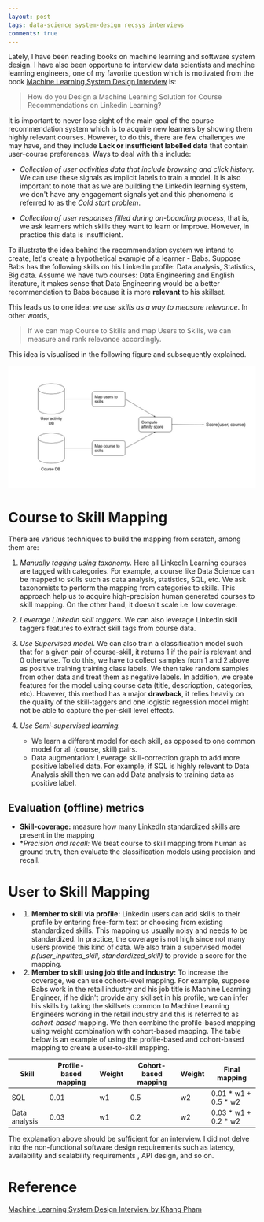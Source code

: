 ```yaml
---
layout: post
tags: data-science system-design recsys interviews
comments: true
---
```


<!-- ---
title: 'Designing Machine Learning Solution for Course Recommendations'
author: babaniyi
comments: true
date: 2022-07-16
permalink: /posts/2022/07course-recommendation-for-linkedin

tags:
- Data Science
- ML System design
- Recommendation system
--- -->


Lately, I have been reading books on machine learning and software system design. I have also been opportune to interview data scientists and machine learning engineers, one of my favorite question which is motivated from the book [Machine Learning System Design Interview](https://www.amazon.com/Machine-Learning-Design-Interview-System/dp/B09YQWX59Z/ref=sr_1_1?qid=1658002680&refinements=p_27%3AKhang+Pham&s=books&sr=1-1) is:

<blockquote> How do you Design a Machine Learning Solution for Course Recommendations on Linkedin Learning?
</blockquote>

It is important to never lose sight of the main goal of the course recommendation system which is to acquire new learners by showing them highly relevant courses.
However, to do this, there are few challenges we may have, and they include **Lack or insufficient labelled data** that contain user-course preferences. Ways to deal with this include:

- *Collection of user activities data that include browsing and click history.* We can use these signals as implicit labels to train a model. It is also important to note that as we are building the Linkedin learning system, we don't have any engagement signals yet and this phenomena is referred to as the *Cold start problem*.

- *Collection of user responses filled during on-boarding process*, that is, we ask learners which skills they want to learn or improve. However, in practice this data is insufficient.


To illustrate the idea behind the recommendation system we intend to create, let's create a hypothetical example of a learner - Babs. Suppose Babs has the following skills on his LinkedIn profile: Data analysis, Statistics, Big data. Assume we have two courses: Data Engineering and English literature, it makes sense that Data Engineering would be a better recommendation to Babs because it is more **relevant** to his skillset. 

This leads us to one idea: *we use skills as a way to measure relevance*. In other words, 

<blockquote>
If we can map Course to Skills and map Users to Skills, we can measure and rank relevance accordingly.
</blockquote>

This idea is visualised in the following figure and subsequently explained.

<img src="/images/blogs/Skill-based model.jpeg">


# Course to Skill Mapping
There are various techniques to build the mapping from scratch, among them are:

1. *Manually tagging using taxonomy.* Here all LinkedIn Learning courses are tagged with categories. For example, a course like Data Science can be mapped to skills such as data analysis, statistics, SQL, etc. We ask taxonomists to perform the mapping from categories to skills. This approach help us to acquire high-precision human generated courses to skill mapping. On the other hand, it doesn't scale i.e. low coverage.

2. *Leverage LinkedIn skill taggers.* We can also leverage LinkedIn skill taggers features to extract skill tags from course data.

3. *Use Supervised model.* We can also train a classification model such that for a given pair of course-skill, it returns 1 if the pair is relevant and 0 otherwise. To do this, we have to collect samples from 1 and 2 above as positive training training class labels. We then take random samples from other data and treat them as negative labels. In addition, we create features for the model using course data (title, descrioption, categories, etc). However, this method has a major **drawback**, it relies heavily on the quality of the skill-taggers and one logistic regression model might not be able to capture the per-skill level effects.

4. *Use Semi-supervised learning.* 
    - We learn a different model for each skill, as opposed to one common model for all (course, skill) pairs.
    - Data augmentation: Leverage skill-correction graph to add more positive labelled data. For example, if SQL is highly relevant to Data Analysis skill then we can add Data analysis to training data as positive label.

## Evaluation (offline) metrics
- **Skill-coverage:** measure how many LinkedIn standardized skills are present in the mapping
- **Precision and recall:* We treat course to skill mapping from human as ground truth, then evaluate the classification models using precision and recall.





# User to Skill Mapping
- 1. **Member to skill via profile:** LinkedIn users can add skills to their profile by entering free-form text or choosing from existing standardized skills. This mapping us usually noisy and needs to be standardized. In practice, the coverage is not high since not many users provide this kind of data. We also train a supervised model *p(user_inputted_skill, standardized_skill)* to provide a score for the mapping.

- 2. **Member to skill using job title and industry:** To increase the coverage, we can use cohort-level mapping. For example, suppose Babs work in the retail industry and his job title is Machine Learning Engineer, if he didn't provide any skillset in his profile, we can infer his skills by taking the skillsets common to Machine Learning Engineers working in the retail industry and this is referred to as _cohort-based_ mapping. We then combine the profile-based mapping using weight combination with cohort-based mapping. The table below is an example of using the profile-based and cohort-based mapping to create a user-to-skill mapping.


| Skill       | Profile-based mapping | Weight      | Cohort-based mapping | Weight | Final mapping |
| ----------- | ----------- | ----------- | ----------- | ----------- | ----------- |
| SQL         | 0.01    | w1 | 0.5 | w2 | 0.01 * w1 + 0.5 * w2 |
| Data analysis   | 0.03   | w1 | 0.2 | w2 | 0.03 * w1 + 0.2 * w2 |


The explanation above should be sufficient for an interview. I did not delve into the non-functional software design requirements such as latency, availability and scalability requirements , API design, and so on.


# Reference
[Machine Learning System Design Interview by Khang Pham](https://www.amazon.com/Machine-Learning-Design-Interview-System/dp/B09YQWX59Z/ref=sr_1_1?qid=1658002680&refinements=p_27%3AKhang+Pham&s=books&sr=1-1)